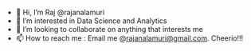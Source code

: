 - 👋 Hi, I’m Raj @rajanalamuri
- 👀 I’m interested in Data Science and Analytics
- 💞️ I’m looking to collaborate on anything that interests me
- 📫 How to reach me : Email me @rajanalamuri@gmail.com. Cheerio!!!

<!---
rajanalamuri/rajanalamuri is a ✨ special ✨ repository because its `README.md` (this file) appears on your GitHub profile.
You can click the Preview link to take a look at your changes.
--->
